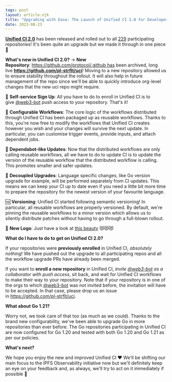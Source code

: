 ```yaml
---
tags: post
layout: article.njk
title: "Upgrading with Ease: The Launch of Unified CI 2.0 for Developer Workflows"
date: 2023-08-23
---
```


**[Unified CI 2.0](https://github.com/pl-strflt/uci)** has been released and rolled out to all [229](https://github.com/pl-strflt/uci/actions/workflows/list-repositories.yml) participating repositories! It's been quite an upgrade but we made it through in one piece 💪

**What's new in Unified CI 2.0?** -> **New Repository**: https://github.com/protocol/.github has been archived, long live **https://github.com/pl-strflt/uci**! Moving to a new repository allowed us to ensure stability throughout the rollout. It will also help in future management of the repo since we'll be able to quickly introduce org-level changes that the new uci repo might require.

🎈 **Self-service Sign Up**: All you have to do to enroll in Unified CI is to give [@web3-bot](https://github.com/web3-bot) push access to your repository. That's it!

🧩 **Configurable Workflows**: The core logic of the workflows distributed through Unified CI has been packaged up as reusable workflows. Thanks to this, you're now free to modify the workflows that Unified CI creates however you wish and your changes will survive the next update. In particular, you can customise trigger events, provide inputs, and attach dependent jobs.

🤖 **Dependabot-like Updates**: Now that the distributed workflows are only calling reusable workflows, all we have to do to update CI is to update the version of the reusable workflow that the distributed workflow is calling. This promotes smaller and safer updates.

🔗 **Decoupled Upgrades**: Language specific changes, like Go version upgrade for example, will be performed separately from CI updates. This means we can keep your CI up to date even if you need a little bit more time to prepare the repository for the newest version of your favourite language.

🆚 **Versioning**: Unified CI started following semantic versioning! In particular, all reusable workflows are properly versioned. By default, we're pinning the reusable workflows to a minor version which allows us to silently distribute patches without having to go through a full-blown rollout.

🎨 **New Logo**: Just have a look at [this beauty](https://avatars.githubusercontent.com/u/81333946?v=4) 😻😻😻

**What do I have to do to get on Unified CI 2.0?**

If your repositories were **previously enrolled** in Unified CI, *absolutely nothing*! We have pushed out the upgrade to all participating repos and all the workflow upgrade PRs have already been merged.

If you want to **enroll a new repository** in Unified CI, *invite [@web3-bot](https://github.com/web3-bot) as a collaborator with push access*, sit back, and wait for Unified CI workflows to make their way to your repository. Note that if your repository is in one of the orgs to which [@web3-bot](https://github.com/web3-bot) was not invited before, the invitation will have to be accepted. In that case, please drop us an issue in https://github.com/pl-strflt/uci.

**What about Go 1.21?**

Worry not, we took care of that too (as much as we could). Thanks to the brand new configurability, we've been able to upgrade Go in more repositories than ever before. The Go repositories participating in Unified CI are now configured for Go 1.20 and tested with both Go 1.20 and Go 1.21 as per our policies.


**What's next?**

We hope you enjoy the new and improved Unified CI ❤️ We'll be shifting our main focus to the IPFS Observability initiative now but we'll definitely keep an eye on your feedback and, as always, we'll try to act on it immediately if possible 💪
